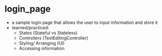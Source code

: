 # login_page

- a sample login page that allows the user to input information and store it
- learned/practiced:
  - States (Stateful vs Stateless)
  - Controllers (TextEditingController)
  - Styling/ Arranging (UI)
  - Accessing information
